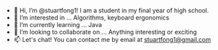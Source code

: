 - 👋 Hi, I’m @stuartfong1! I am a student in my final year of high school.
- 👀 I’m interested in ... Algorithms, keyboard ergonomics
- 🌱 I’m currently learning ... Java
- 💞️ I’m looking to collaborate on ... Anything interesting or exciting
- 📫 Let's chat! You can contact me by email at stuartfong1@gmail.com

<!---
stuartfong1/stuartfong1 is a ✨ special ✨ repository because its `README.md` (this file) appears on your GitHub profile.
You can click the Preview link to take a look at your changes.
--->
